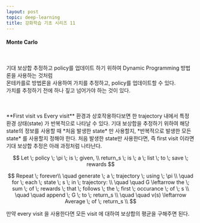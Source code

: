 ```yaml
---
layout: post
topic: deep-learning
title: 강화학습 기초 시리즈 11
---
```


<h4>Monte Carlo</h4>
<br>

기대 보상합 추정하고 policy를 업데이트 하기 위하여 Dynamic Programming 방법론을 사용하는 것처럼  
몬테카를로 방법론을 사용하여 가치를 추정하고, policy를 업데이트할 수 있다.  
가치를 추정하기 전에 하나 짚고 넘어가야 하는 것이 있다.

<br>
<br>
**First visit vs Every visit**  
환경과 상호작용하다보면 한 trajectory 내에서 특정 환경 상태(state) 가 반복적으로 나타날 수 있다.  
기대 보상합을 추정하기 위하여 해당 state의 정보를 사용할 때  
*처음 발생한 state* 만 사용할지, *반복적으로 발생한 모든 state* 를 사용할지 정해야 한다.  
처음 발생한 state만 사용한다면, 즉 first visit 이라면 기대 보상합 추정은 아래 과정처럼 나타난다.  

$$
Let \; policy \; \pi \; is \; given, \\
return_s \; is \; a \; list \; to \; save \; rewards
$$

$$
Repeat \; forever\\
\quad generate \; a \; trajectory \; using \; \pi \\
\quad for \; each \; state \; s \; in \; trajectory: \\
\quad \quad G \leftarrow the \; sum \; of \; rewards \; that
\; follows \; the \; first \; occurance \; of \; s \\
\quad \quad append \; G \; to \; return_s \\
\quad \quad v(s) \leftarrow Average \; of \; return_s \\
$$  

만약 every visit 을 사용한다면 모든 visit 에 대하여 보상합의 평균을 구해주면 된다.
